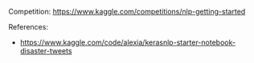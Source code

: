 Competition: https://www.kaggle.com/competitions/nlp-getting-started

References:
* https://www.kaggle.com/code/alexia/kerasnlp-starter-notebook-disaster-tweets
